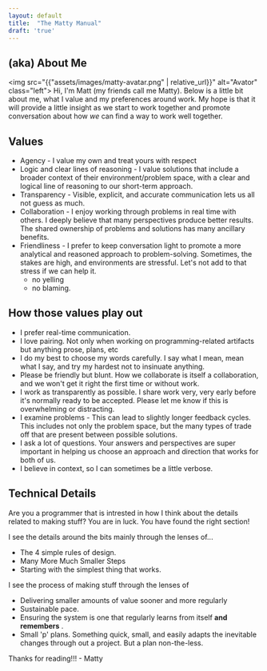```yaml
---
layout: default
title:  "The Matty Manual"
draft: 'true'
---
```


## (aka) About Me

<img src="{{"assets/images/matty-avatar.png" | relative_url}}" alt="Avator" class="left">
Hi, I'm Matt (my friends call me Matty).  Below is a little bit about me, what I value and my preferences around work.  My hope is that it will provide a little insight as we start to work together and promote conversation about how *we* can find a way to work well together.

## Values

- Agency - I value my own and treat yours with respect
- Logic and clear lines of reasoning - I value solutions that include a broader context of their environment/problem space, with a clear and logical line of reasoning to our short-term approach.
- Transparency - Visible, explicit, and accurate communication lets us all not guess as much.
- Collaboration - I enjoy working through problems in real time with others. I deeply believe that many perspectives produce better results. The shared ownership of problems and solutions has many ancillary benefits.
- Friendliness - I prefer to keep conversation light to promote a more analytical and reasoned approach to problem-solving. Sometimes, the stakes are high, and environments are stressful. Let's not add to that stress if we can help it.
  - no yelling
  - no blaming.

## How those values play out

- I prefer real-time communication.
- I love pairing. Not only when working on programming-related artifacts but anything prose, plans, etc
- I do my best to choose my words carefully. I say what I mean, mean what I say, and try my hardest not to insinuate anything.
- Please be friendly but blunt. How we collaborate is itself a collaboration, and we won't get it right the first time or without work.
- I work as transparently as possible. I share work very, very early before it's normally ready to be accepted. Please let me know if this is overwhelming or distracting.
- I examine problems - This can lead to slightly longer feedback cycles. This includes not only the problem space, but the many types of trade off that are present between possible solutions.
- I ask a lot of questions. Your answers and perspectives are super important in helping us choose an approach and direction that works for both of us.
- I believe in context, so I can sometimes be a little verbose.

## Technical Details

Are you a programmer that is intrested in how I think about the details related to making stuff? You are in luck. You have found the right section!

I see the details around the bits mainly through the lenses of...
* The 4 simple rules of design.
* Many More Much Smaller Steps
* Starting with the simplest thing that works.

I see the process of making stuff through the lenses of
* Delivering smaller amounts of value sooner and more regularly
* Sustainable pace.
* Ensuring the system is one that regularly learns from itself **and remembers** .
* Small 'p' plans.  Something quick, small, and easily adapts the inevitable changes through out a project. But a plan non-the-less.

Thanks for reading!!!
\- Matty
